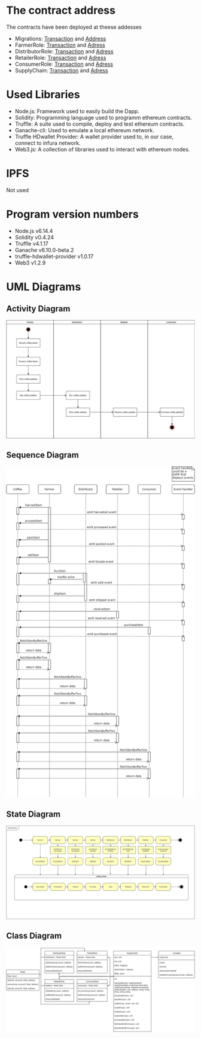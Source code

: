 # The contract address

The contracts have been deployed at theese addesses

* Migrations: [Transaction](https://rinkeby.etherscan.io/tx/0x0df1fcbcb3bed9b5c02334c1399acb30bd4b8916970f5b7473656a7bf1e73645) and [Address](https://rinkeby.etherscan.io/address/0xe9ddd1d20c0f08ba3400858402b93b90098096dd)
* FarmerRole: [Transaction](https://rinkeby.etherscan.io/tx/0xbd5a5a16c7b4e22e2641d8bd8d45d2a28ab2abdd0db0ca95383811e9cda57b1c) and [Adress](https://rinkeby.etherscan.io/address/0x7b1ea829dcc381dd2be1381a3a2fe27c7438bf53)
* DistributorRole: [Transaction](https://rinkeby.etherscan.io/tx/0xf4809bd03ae816ba2dfe94598b1d54abe301b31ad3479e70e45af147ef8198bd) and [Adress](https://rinkeby.etherscan.io/address/0xf13927c94be06bda31bac72f4cf0e0c2d2233279)
* RetailerRole: [Transaction](https://rinkeby.etherscan.io/tx/0x708ac51b2d5d61979bda56eaa69c2cde5bbb327d2bb3b1f7a1b37e0dda3252e4) and [Adress](https://rinkeby.etherscan.io/address/0xa5a3b3112f63249662bc00460045ac2c3969d410)
* ConsumerRole: [Transaction](https://rinkeby.etherscan.io/tx/0x929cb4e18a34de99051acb2a604c2e8807fbcf8b388306f0c0b181775ee905a5) and [Adress](https://rinkeby.etherscan.io/address/0xee2c00159d35422f33a192e16acb25deb0aa627c)
* SupplyChain: [Transaction](https://rinkeby.etherscan.io/tx/0x1cb34897af23630d3dc1d6e015a8ab9526c1516a25fcf6aa236bda75918d63f3) and [Adress](https://rinkeby.etherscan.io/address/0xa997b3e2cef002c94050bd9871f23282d37e1a32)

# Used Libraries

* Node.js: Framework used to easily build the Dapp.
* Solidity: Programming language used to programm ethereum contracts.
* Truffle: A suite used to compile, deploy and test ethereum contracts.
* Ganache-cli: Used to emulate a local ethereum network.
* Truffle HDwallet Provider: A wallet provider used to, in our case, connect to infura network.
* Web3.js: A collection of libraries used to interact with ethereum nodes.

# IPFS

Not used

# Program version numbers

* Node.js v6.14.4
* Solidity v0.4.24
* Truffle v4.1.17
* Ganache v6.10.0-beta.2
* truffle-hdwallet-provider v1.0.17
* Web3 v1.2.9

# UML Diagrams

## Activity Diagram

![Activity Diagram](images/Activity_Diagram.jpg)

## Sequence Diagram

![Sequence Diagram](images/Sequence_Diagram.jpg)

## State Diagram

![State Diagram](images/State_Diagram.jpg)

## Class Diagram

![Class Diagram](images/Class_diagram.jpg)
